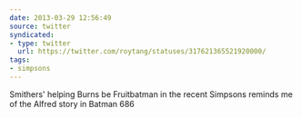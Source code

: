 ```yaml
---
date: 2013-03-29 12:56:49
source: twitter
syndicated:
- type: twitter
  url: https://twitter.com/roytang/statuses/317621365521920000/
tags:
- simpsons
---
```


Smithers' helping Burns be Fruitbatman in the recent Simpsons reminds me of the Alfred story in Batman 686